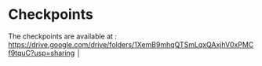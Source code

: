 # Checkpoints
The checkpoints are available at : 
https://drive.google.com/drive/folders/1XemB9mhqQTSmLqxQAxjhV0xPMCf9tquC?usp=sharing
│ 

